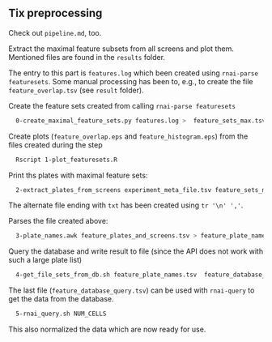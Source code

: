 ## Tix preprocessing

Check out `pipeline.md`, too.

Extract the maximal feature subsets from all screens and plot them.
Mentioned files are found in the `results` folder.


The entry to this part is `features.log` which been created using `rnai-parse featuresets`.
Some manual processing has been to, e.g., to create the file `feature_overlap.tsv` (see `result` folder).

Create the feature sets created from calling `rnai-parse featuresets` 
```bash
  0-create_maximal_feature_sets.py features.log >  feature_sets_max.tsv
```

Create plots (`feature_overlap.eps` and `feature_histogram.eps`) from the files created during the step
```bash
  Rscript 1-plot_featuresets.R
```
 
Print ths plates with maximal feature sets:
```bash
  2-extract_plates_from_screens experiment_meta_file.tsv feature_sets_max.tsv 250 > feature_plates_and_screens.tsv
```
The alternate file ending with `txt` has been created using `tr '\n' ','`.

Parses the file created above:
```bash
  3-plate_names.awk feature_plates_and_screens.tsv > feature_plate_names.tsv
```

Query the database and write result to file (since the API does not work with such a large plate list)
```bash
  4-get_file_sets_from_db.sh feature_plate_names.tsv  feature_database_query.tsv
```

The last file (`feature_database_query.tsv`) can be used with `rnai-query` to get the data from the database.
```bash
  5-rnai_query.sh NUM_CELLS
```
This also normalized the data which are now ready for use.
